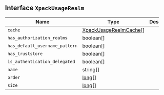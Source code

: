 ## Interface `XpackUsageRealm`

| Name | Type | Description |
| - | - | - |
| `cache` | [XpackUsageRealmCache](./XpackUsageRealmCache.md)[] | &nbsp; |
| `has_authorization_realms` | boolean[] | &nbsp; |
| `has_default_username_pattern` | boolean[] | &nbsp; |
| `has_truststore` | boolean[] | &nbsp; |
| `is_authentication_delegated` | boolean[] | &nbsp; |
| `name` | string[] | &nbsp; |
| `order` | [long](./long.md)[] | &nbsp; |
| `size` | [long](./long.md)[] | &nbsp; |
